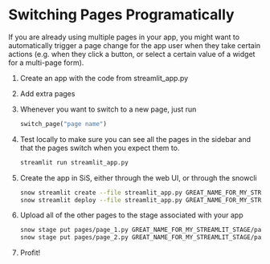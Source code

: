 # Switching Pages Programatically

If you are already using multiple pages in your app, you might want to automatically
trigger a page change for the app user when they take certain actions (e.g. when they
click a button, or select a certain value of a widget for a multi-page form).

1. Create an app with the code from streamlit_app.py
2. Add extra pages
3. Whenever you want to switch to a new page, just run

   ```python
   switch_page("page name")
   ```

4. Test locally to make sure you can see all the pages in the sidebar and that the pages
   switch when you expect them to.

   ```sh
   streamlit run streamlit_app.py
   ```

5. Create the app in SiS, either through the web UI, or through the snowcli

   ```sh
   snow streamlit create --file streamlit_app.py GREAT_NAME_FOR_MY_STREAMLIT
   snow streamlit deploy --file streamlit_app.py GREAT_NAME_FOR_MY_STREAMLIT
   ```

6. Upload all of the other pages to the stage associated with your app

   ```sh
   snow stage put pages/page_1.py GREAT_NAME_FOR_MY_STREAMLIT_STAGE/pages
   snow stage put pages/page_2.py GREAT_NAME_FOR_MY_STREAMLIT_STAGE/pages
   ```

7. Profit!
